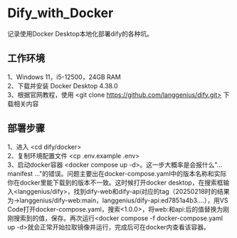# Dify_with_Docker
记录使用Docker Desktop本地化部署dify的各种坑。

## 工作环境
1、Windows 11，i5-12500，24GB RAM  
2、下载并安装 Docker Desktop 4.38.0  
3、根据官网教程，使用 <git clone https://github.com/langgenius/dify.git> 下载相关内容  

## 部署步骤
1、进入 <cd dify/docker>  
2、复制环境配置文件 <cp .env.example .env>  
3、启动docker容器 <docker compose up -d>。这一步大概率是会报什么"... manifest ..."的错误。问题主要出在docker-compose.yaml中的版本名称和实际你在docker里能下载到的版本不一致。这时候打开docker desktop，在搜索框输入<langgenius/dify>，找到dify-web和dify-api对应的tag（20250218时的结果为->langgenius/dify-web:main，langgenius/dify-api:ed7851a4b3....），用VS Code打开docker-compose.yaml，搜索<1.0.0>，将web:和api:后的值替换为刚刚搜索到的值，保存。再次运行<docker compose -f docker-compose.yaml up -d>就会正常开始拉取镜像并运行，完成后可在docker内查看该容器。
